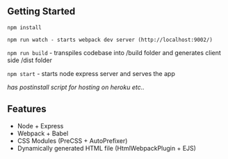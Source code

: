 
## Getting Started

```npm install```

```npm run watch - starts webpack dev server (http://localhost:9002/)```

```npm run build``` - transpiles codebase into /build folder and generates client side /dist folder

```npm start``` - starts node express server and serves the app


*has postinstall script for hosting on heroku etc..*


## Features

-   Node + Express
-   Webpack + Babel
-   CSS Modules (PreCSS + AutoPrefixer)
-   Dynamically generated HTML file (HtmlWebpackPlugin + EJS)